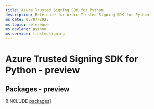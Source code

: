 ```yaml
---
title: Azure Trusted Signing SDK for Python
description: Reference for Azure Trusted Signing SDK for Python
ms.date: 05/07/2025
ms.topic: reference
ms.devlang: python
ms.service: trustedsigning
---
```

# Azure Trusted Signing SDK for Python - preview
## Packages - preview
[!INCLUDE [packages](trusted-signing-index.md)]